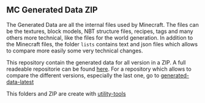 ## MC Generated Data ZIP

The Generated Data are all the internal files used by Minecraft. The files can be the textures, block models, NBT structure files, recipes, tags and many others more technical, like the files for the world generation.
In addition to the Minecraft files, the folder `lists` contains text and json files which allows to compare more easily some very technical changes.

This repository contain the generated data for all version in a ZIP. A full readeable repositorie can be found [here](https://github.com/un-pogaz/MC-generated-data).
For a repository which allows to compare the different versions, especially the last one, go to [generated-data-latest](https://github.com/un-pogaz/MC-generated-data-latest)

This folders and ZIP are create with [utility-tools](https://github.com/un-pogaz/MC-utility-tools)
